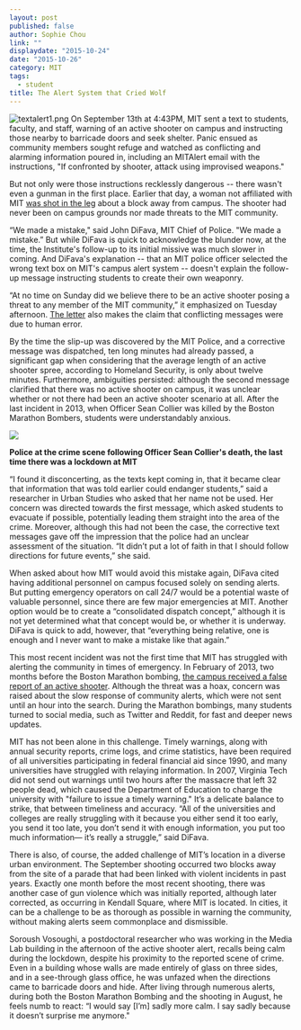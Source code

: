 ```yaml
---
layout: post
published: false
author: Sophie Chou
link: ""
displaydate: "2015-10-24"
date: "2015-10-26"
category: MIT
tags: 
  - student
title: The Alert System that Cried Wolf
---
```









![textalert1.png]({{site.baseurl}}/assets/textalert1.png)
On September 13th at 4:43PM, MIT sent a text to students, faculty, and staff, warning of an active shooter on campus and instructing those nearby to barricade doors and seek shelter. Panic ensued as community members sought refuge and watched as conflicting and alarming information poured in, including an MITAlert email with the instructions, "If confronted by shooter, attack using improvised weapons." 

But not only were those instructions recklessly dangerous -- there wasn't even a gunman in the first place. Earlier that day, a woman not affiliated with MIT [was shot in the leg](https://www.bostonglobe.com/metro/2015/09/13/mit/cXtoYW5MSuFVqUpP0jvf3L/story.html) about a block away from campus. The shooter had never been on campus grounds nor made threats to the MIT community. 

“We made a mistake," said John DiFava, MIT Chief of Police. "We made a mistake.” But while DiFava is quick to acknowledge the blunder now, at the time, the Institute's follow-up to its initial missive was much slower in coming. And DiFava's explanation -- that an MIT police officer selected the wrong text box on MIT's campus alert system -- doesn't explain the follow-up message instructing students to create their own weaponry. 

“At no time on Sunday did we believe there to be an active shooter posing a threat to any member of the MIT community,” it emphasized on Tuesday afternoon. [The letter](https://orgchart.mit.edu/node/7/letters_to_community/sundays-incident-and-mit-alert-communications) also makes the claim that conflicting messages were due to human error. 

By the time the slip-up was discovered by the MIT Police, and a corrective message was dispatched, ten long minutes had already passed, a significant gap when considering that the average length of an active shooter spree, according to Homeland Security, is only about twelve minutes.  Furthermore, ambiguities persisted: although the second message clarified that there was no active shooter on campus, it was unclear whether or not there had been an active shooter scenario at all. After the last incident in 2013, when Officer Sean Collier was killed by the Boston Marathon Bombers, students were understandably anxious. 

![](http://i.dailymail.co.uk/i/pix/2013/04/19/article-2311597-19613489000005DC-138_964x601.jpg)

__Police at the crime scene following Officer Sean Collier's death, the last time there was a lockdown at MIT__  

“I found it disconcerting, as the texts kept coming in, that it became clear that information that was told earlier could endanger students,” said a researcher in Urban Studies who asked that her name not be used. Her concern was directed towards the first message, which asked students to evacuate if possible, potentially leading them straight into the area of the crime. Moreover, although this had not been the case, the corrective text messages gave off the impression that the police had an unclear assessment of the situation. “It didn’t put a lot of faith in that I should follow directions for future events,” she said.

When asked about how MIT would avoid this mistake again, DiFava cited having additional personnel on campus focused solely on sending alerts. But putting emergency operators on call 24/7 would be a potential waste of valuable personnel, since there are few major emergencies at MIT. Another option would be to create a “consolidated dispatch concept,” although it is not yet determined what that concept would be, or whether it is underway. DiFava is quick to add, however, that “everything being relative, one is enough and I never want to make a mistake like that again.”

This most recent incident was not the first time that MIT has struggled with alerting the community in times of emergency. In February of 2013, two months before the Boston Marathon bombing, [the campus received a false report of an active shooter](http://boston.cbslocal.com/2013/02/23/mit-on-lockdown-report-of-man-with-rifle-on-campus/). Although the threat was a hoax, concern was raised about the slow response of community alerts, which were not sent until an hour into the search. During the Marathon bombings, many students turned to social media, such as Twitter and Reddit, for fast and deeper news updates.

MIT has not been alone in this challenge. Timely warnings, along with annual security reports, crime logs, and crime statistics, have been required of all universities participating in federal financial aid since 1990, and many universities have struggled with relaying information. In 2007, Virginia Tech did not send out warnings until two hours after the massacre that left 32 people dead, which caused the Department of Education to charge the university with "failure to issue a timely warning." It’s a delicate balance to strike, that between timeliness and accuracy. “All of the universities and colleges are really struggling with it because you either send it too early, you send it too late, you don’t send it with enough information, you put too much information— it’s really a struggle,” said DiFava.  

There is also, of course, the added challenge of MIT’s location in a diverse urban environment. The September shooting occurred two blocks away from the site of a parade that had been linked with violent incidents in past years. Exactly one month before the most recent shooting, there was another case of gun violence which was initially reported, although later corrected, as occurring in Kendall Square, where MIT is located. In cities, it can be a challenge to be as thorough as possible in warning the community, without making alerts seem commonplace and dismissible.

Soroush Vosoughi, a postdoctoral researcher who was working in the Media Lab building in the afternoon of the active shooter alert, recalls being calm during the lockdown, despite his proximity to the reported scene of crime. Even in a building whose walls are made entirely of glass on three sides, and in a see-through glass office, he was unfazed when the directions came to barricade doors and hide. After living through numerous alerts, during both the Boston Marathon Bombing and the shooting in August, he feels numb to react: “I would say [I’m] sadly more calm. I say sadly because it doesn’t surprise me anymore."
